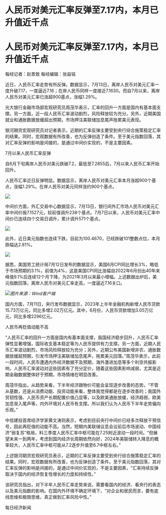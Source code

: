 # 人民币对美元汇率反弹至7.17内，本月已升值近千点

# 人民币对美元汇率反弹至7.17内，本月已升值近千点

每经记者：赵景致 每经编辑：张益铭

近日，人民币汇率走势有所反弹。数据显示，7月13日，离岸人民币对美元汇率一度升破7.17，一度逼近7.16；在岸人民币同样一度接近7.1630。而自7月以来，离岸人民币对美元汇率已涨超900基点，涨幅1.29%。

光大银行金融市场部宏观研究员周茂华表示，汇率的回升一方面是国内有基本面支撑。另一方面，近一段人民币汇率波动剧烈，风险释放较为充分。另外，近期美国就业和通胀数据放缓超出预期，市场押注美联储加息尾声拖累美元表现。

银河期货宏观研究员对记者表示，近期的汇率反弹主要受到央行综合施策稳定汇率的结果。同时，宏观数据有所改善，也为反弹创造了条件。至于美元指数回落，其对汇率反弹的影响是间接的，是通过中间价实现的，不是主要因素。

7月以来人民币汇率反弹

自6月下旬离岸人民币对美元跌破7.2，最低至7.2855后，7月以来人民币汇率开始回升。

人民币汇率近日反弹明显。数据显示，离岸人民币对美元汇率本月涨超900个基点，涨幅1.29%。在岸人民币对美元同样涨约900个基点。

![](https://inews.gtimg.com/om_bt/OrSBvZTZN83L-OOVjz5aeJyn5ltSdZi6A-r7oA6kzs4uYAA/1000)

中间价方面，外汇交易中心数据显示，7月13日，银行间外汇市场人民币对美元汇率中间价报7.1527元，较前值调升238个基点。7月7日以来，人民币对美元汇率中间价已连续四个交易日调升，累计调升571个基点。

![](https://inews.gtimg.com/om_bt/OIjRGgMlJcmVa76NWSfXysJxTQLNxCQI1TP6A9AYAheZAAA/1000)

此外，近日美元指数也连续下跌，目前为100.4670，已经跌破101整数点位，本月跌幅达2.81%。

![](https://inews.gtimg.com/om_bt/OGfGxpWXkzmva_1Go2AebHfAxDaHx7cINZnP13GanN6MIAA/1000)

据悉，美国劳工统计局7月12日发布的数据显示，美国6月CPI同比增长3%，略低于市场预期的3.1%，前值为4%，这是美国CPI同比涨幅自2022年6月创出40年来峰值9.1%后连续12个月下降，为2021年3月以来最小增幅。上述数据出炉后，美元指数回落，离岸人民币对美元汇率走高，一度逼近7.16关口。

![](https://inews.gtimg.com/om_bt/OUkAWDfqFbKXsvRjRzDNN1VEk5yTamwp2i4WWJqLI58C0AA/1000)_图片来源：Wind客户端_

国内方面，7月11日，央行发布数据显示，2023年上半年金融机构新增人民币贷款15.73万亿元，同比多增2.02万亿元。其中，6月份，人民币贷款增加3.05万亿元，同比多增2296亿元。

人民币再贬值动能不高

“人民币汇率的回升一方面是国内有基本面支撑，我国经济稳步回升，人民币汇率弹性显著增强，国际收支基本稳定等为人民币提供有力支撑。另一方面，近期人民币汇率波动剧烈，市场风险释放较为充分；另外，近期公布美国新增非农、通胀数据放缓超预期，引发市场押注美联储加息尾声，拖累美元回落。”周茂华表示，此前一段时间，人民币遭遇内外经济数据不及预期，海外激进加息等多个利空共振影响，人民币汇率波动对这些因素有了充分定价，随着这些因素影响减弱，尤其是近期金融数据整体好于预期，市场情绪在明显改善。

周茂华指出，从趋势来看，下半年经济跟物价可能会呈现逐步改善的态势。“不管从基数，还是从消费动能、投资动能来看，整体我觉得都是在逐步改善的；我国外贸韧性强、人民币资产长期配置价值凸显等，以及欧美通胀放缓，经济趋弱，欧美加息渐入尾声等，内外环境对人民币有支撑。所以我们认为人民币下半年走势偏向乐观。”

中信建投首席经济学家黄文涛则表示，考虑到目前央行中间价已经多次释放干预信号，因此再贬值的动能不高。当然，短期内美联储议息会议前后市场波动、中国经济“弱复苏”格局，料三季度人民币汇率中枢可能在7.25附近波动一段时间。“但展望未来一到两年，考虑到国内经济长周期依然向好，2024年美联储转入降息的概率较大，人民币汇率中枢可能从7.2逐步升值至6.7中枢左右。”

上述银河期货宏观研究员表示，近期的汇率反弹主要受到央行综合施策稳定汇率的结果。同时，宏观数据有所改善，也为反弹创造了条件。至于美元指数回落，其对汇率反弹的影响是间接的，是通过中间价实现的，不是主要因素，“汇率持续反弹取决于国内的经济恢复性增长的力度和持续性。”

该研究员指出，对下半年人民币汇率走势来说，需要看国内的经济、看央行的表态以及美元指数的影响。在国内外环境不确定环境下，“对企业和居民而言，要有底线思维和极限思维，真正做到汇率风险中性。”

每日经济新闻

